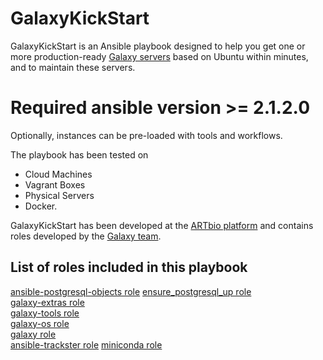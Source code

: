 # GalaxyKickStart

GalaxyKickStart is an Ansible playbook designed to help you get one or more production-ready
 [Galaxy servers](https://usegalaxy.org/) based on Ubuntu within minutes, and to maintain these servers.

# Required ansible version >= 2.1.2.0

Optionally, instances can be pre-loaded with tools and workflows.

The playbook has been tested on 

- Cloud Machines
- Vagrant Boxes
- Physical Servers 
- Docker.

GalaxyKickStart has been developed at the [ARTbio platform](http://artbio.fr) and contains roles developed
by the [Galaxy team](https://github.com/galaxyproject/).

List of roles included in this playbook
------

[ansible-postgresql-objects role](https://github.com/ARTbio/ansible-postgresql-objects/tree/ansible_2.2)
[ensure_postgresql_up role](https://github.com/mvdbeek/ensure_postgresql_up.git)  
[galaxy-extras role](https://github.com/galaxyproject/ansible-galaxy-extras)  
[galaxy-tools role](https://github.com/galaxyproject/ansible-galaxy-tools)  
[galaxy-os role](https://github.com/galaxyproject/ansible-galaxy-os)  
[galaxy role](https://github.com/galaxyproject/ansible-galaxy)  
[ansible-trackster role](https://github.com/galaxyproject/ansible-trackster)
[miniconda role](https://github.com/ARTbio/ansible-miniconda-role.git)
